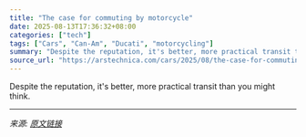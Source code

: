 ```yaml
---
title: "The case for commuting by motorcycle"
date: 2025-08-13T17:36:32+08:00
categories: ["tech"]
tags: ["Cars", "Can-Am", "Ducati", "motorcycling"]
summary: "Despite the reputation, it's better, more practical transit than you might think."
source_url: "https://arstechnica.com/cars/2025/08/the-case-for-commuting-by-motorcycle/"
---
```


Despite the reputation, it's better, more practical transit than you might think.

---

*来源: [原文链接](https://arstechnica.com/cars/2025/08/the-case-for-commuting-by-motorcycle/)*
